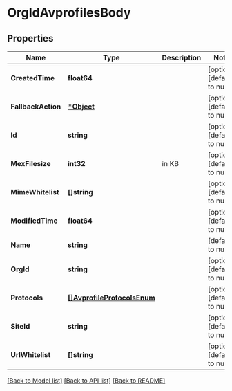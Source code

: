 # OrgIdAvprofilesBody

## Properties
Name | Type | Description | Notes
------------ | ------------- | ------------- | -------------
**CreatedTime** | **float64** |  | [optional] [default to null]
**FallbackAction** | [***Object**](.md) |  | [optional] [default to null]
**Id** | **string** |  | [optional] [default to null]
**MexFilesize** | **int32** | in KB | [optional] [default to null]
**MimeWhitelist** | **[]string** |  | [optional] [default to null]
**ModifiedTime** | **float64** |  | [optional] [default to null]
**Name** | **string** |  | [default to null]
**OrgId** | **string** |  | [optional] [default to null]
**Protocols** | [**[]AvprofileProtocolsEnum**](avprofile_protocols_enum.md) |  | [optional] [default to null]
**SiteId** | **string** |  | [optional] [default to null]
**UrlWhitelist** | **[]string** |  | [optional] [default to null]

[[Back to Model list]](../README.md#documentation-for-models) [[Back to API list]](../README.md#documentation-for-api-endpoints) [[Back to README]](../README.md)

